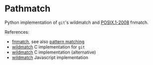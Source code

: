 # Pathmatch

Python implementation of `git`'s wildmatch and [POSIX.1-2008](POSIX.1-2008) fnmatch.


References:
- [fnmatch](fnmatch-spec), see  also [pattern matching](pattern-matching)
- [wildmatch](wildmatch-implem-git) C implementation for `git`
- [wildmatch](wildmatch-implem-c) C implementation (alternative)
- [wildmatch](wildmatch-implem-js) Javascript implementation

[POSIX.1-2008]: http://pubs.opengroup.org/onlinepubs/9699919799/
[fnmatch-spec]: http://pubs.opengroup.org/onlinepubs/9699919799/functions/fnmatch.html
[pattern-matching]: http://pubs.opengroup.org/onlinepubs/9699919799/utilities/V3_chap02.html#tag_18_13
[wildmatch-implem-git]: https://github.com/git/git/blob/master/wildmatch.c
[wildmatch-implem-c]: https://github.com/davvid/wildmatch/blob/master/wildmatch/wildmatch.c
[wildmatch-implem-js]: https://github.com/vmeurisse/wildmatch/blob/master/src/wildmatch.js
